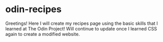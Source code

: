 # odin-recipes
Greetings!
Here I will create my recipes page using the basic skills that I learned at The Odin Project! Will continue to update 
once I learned CSS again to create a modified website.

